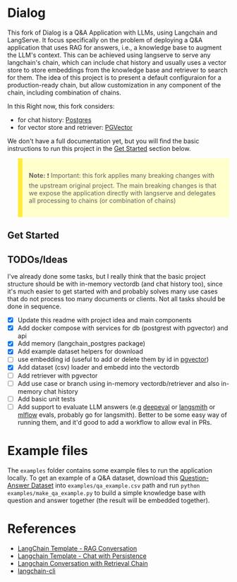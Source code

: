 # Dialog
This fork of Dialog is a Q&amp;A Application with LLMs, using Langchain and LangServe. It focus specifically on the problem of deploying a Q&A application that uses RAG for answers, i.e., a knowledge base to augment the LLM's context. This can be achieved using langserve to serve any langchain's chain, which can include chat history and usually uses a vector store to store embeddings from the knowledge base and retriever to search for them. The idea of this project is to present a default configuraion for a production-ready chain, but allow customization in any component of the chain, including combination of chains.

In this Right now, this fork considers:
- for chat history: [Postgres](https://python.langchain.com/docs/integrations/memory/postgres_chat_message_history/)
- for vector store and retriever: [PGVector](https://python.langchain.com/docs/integrations/vectorstores/pgvector/)

We don't have a full documentation yet, but you will find the basic instructions to run this project in the [Get Started](#get-started) section below.

<blockquote style="background-color: #ffffcc; border-left: 10px solid #ffeb3b; padding: 15px;">
  <p><strong>Note:</strong> ❗ Important: this fork applies many breaking changes with the upstream original project. The main breaking changes is that we expose the application directly with langserve and delegates all processing to chains (or combination of chains)</p>
</blockquote>

## Get Started

## TODOs/Ideas

I've already done some tasks, but I really think that the basic project structure should be with 
in-memory vectordb (and chat history too), since it's much easier to get started with and probably solves
many use cases that do not process too many documents or clients. Not all tasks should be done in sequence.

- [x] Update this readme with project idea and main components
- [x] Add docker compose with services for db (postgrest with pgvector) and api
- [x] Add memory (langchain_postgres package)
- [x] Add example dataset helpers for download
- [ ] use embedding id (useful to add or delete them by id in [pgvector](https://python.langchain.com/docs/integrations/vectorstores/pgvector/))
- [x] Add dataset (csv) loader and embedd into the vectordb
- [ ] Add retriever with pgvector
- [ ] Add use case or branch using in-memory vectordb/retriever and also in-memory chat history
- [ ] Add basic unit tests
- [ ] Add support to evaluate LLM answers (e.g [deepeval](https://github.com/confident-ai/deepeval) or [langsmith](https://docs.smith.langchain.com/evaluation) or [mlflow](https://mlflow.org/docs/latest/llms/llm-evaluate/index.html) evals, probably go for langsmith). Better to be some easy way of running them, and it'd good to add a workflow to allow eval in PRs.

# Example files

The `examples` folder contains some example files to run the application locally. To get an example of a Q&A dataset, download this [Question-Answer Dataset](https://www.kaggle.com/datasets/rtatman/questionanswer-dataset?resource=download&select=S08_question_answer_pairs.txt) into `examples/qa_example.csv` path and run `python examples/make_qa_example.py` to build a simple knowledge base with question and answer together (the result will be embedded together).

# References
- [LangChain Template - RAG Conversation](https://github.com/langchain-ai/langchain/tree/master/templates/rag-conversation)
- [Langchain Template - Chat with Persistence](https://github.com/langchain-ai/langserve/blob/main/examples/chat_with_persistence/server.py)
- [Langchain Conversation with Retrieval Chain](https://github.com/langchain-ai/langserve/blob/main/examples/conversational_retrieval_chain/server.py)
- [langchain-cli](https://github.com/langchain-ai/langchain/blob/master/libs/cli/DOCS.md)
